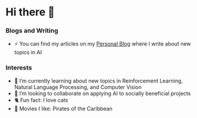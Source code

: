 # Hi there 👋

### Blogs and Writing
- :zap: You can find my articles on my [Personal Blog](https://medium.com/@mike-12) where I write about new topics in AI

### Interests
- 🌱 I’m currently learning about new topics in Reinforcement Learning, Natural Language Processing, and Computer Vision
- 👯 I’m looking to collaborate on applying AI to socially beneficial projects
- :cat2: Fun fact: I love cats
- :movie_camera: Movies I like: Pirates of the Caribbean
<!--
- :palm_tree: I’m looking for help with learning about Neuroscience
-->

<!--
### Repositories that I'm currently contributing to
-->

<!--
- :star: In my [AI Blog's repo](https://github.com/mswang12/Blog), I learn about and explore new and exciting topics in AI
-->

<!--
[![Blog Repo](https://github-readme-stats.vercel.app/api/pin/?username=mswang12&repo=Blog)](https://github.com/mswang12/Blog)
[![DeepLearningDemos Repo](https://github-readme-stats.vercel.app/api/pin/?username=wileyw&repo=DeepLearningDemos&show_owner=true)](https://github.com/wileyw/DeepLearningDemos)
-->

<!--
### GitHub Stats
[![Top Langs](https://github-readme-stats.vercel.app/api/top-langs/?username=mswang12)](https://github.com/anuraghazra/github-readme-stats)
[![Github stats](https://github-readme-stats.vercel.app/api?username=mswang12&show_icons=true&line_height=27&include_all_commits=true&hide_rank=true)](https://github.com/anuraghazra/github-readme-stats)
-->

<!--
### About Me
- I'm an AI Engineer and Blogger who enjoys learning and writing about topics in Data Science and Machine Learning
-->


<!--
**mswang12/mswang12** is a ✨ _special_ ✨ repository because its `README.md` (this file) appears on your GitHub profile.

Here are some ideas to get you started:

- 🔭 I’m currently working on ...
- 🌱 I’m currently learning ...
- 👯 I’m looking to collaborate on ...
- 🤔 I’m looking for help with ...
- 💬 Ask me about ...
- 📫 How to reach me: ...
- 😄 Pronouns: ...
- ⚡ Fun fact: ...

# Resources:
https://towardsdatascience.com/build-a-stunning-readme-for-your-github-profile-9b80434fe5d7
-->
